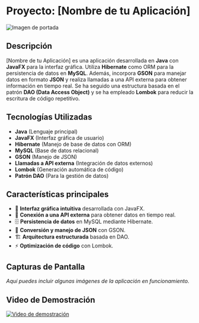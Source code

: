 
# Proyecto: [Nombre de tu Aplicación]

![Imagen de portada](ruta/a/tu/imagen.png)

## Descripción

[Nombre de tu Aplicación] es una aplicación desarrollada en **Java** con **JavaFX** para la interfaz gráfica. Utiliza **Hibernate** como ORM para la persistencia de datos en **MySQL**. Además, incorpora **GSON** para manejar datos en formato **JSON** y realiza llamadas a una API externa para obtener información en tiempo real. Se ha seguido una estructura basada en el patrón **DAO (Data Access Object)** y se ha empleado **Lombok** para reducir la escritura de código repetitivo.

## Tecnologías Utilizadas

- **Java** (Lenguaje principal)
- **JavaFX** (Interfaz gráfica de usuario)
- **Hibernate** (Manejo de base de datos con ORM)
- **MySQL** (Base de datos relacional)
- **GSON** (Manejo de JSON)
- **Llamadas a API externa** (Integración de datos externos)
- **Lombok** (Generación automática de código)
- **Patrón DAO** (Para la gestión de datos)

## Características principales

- 📌 **Interfaz gráfica intuitiva** desarrollada con JavaFX.
- 🔗 **Conexión a una API externa** para obtener datos en tiempo real.
- 🗄️ **Persistencia de datos** en MySQL mediante Hibernate.
- 🔄 **Conversión y manejo de JSON** con GSON.
- 🏗️ **Arquitectura estructurada** basada en DAO.
- ⚡ **Optimización de código** con Lombok.


## Capturas de Pantalla

_Aquí puedes incluir algunas imágenes de la aplicación en funcionamiento._

## Video de Demostración

[![Video de demostración](https://img.youtube.com/vi/ID_DEL_VIDEO/maxresdefault.jpg)](https://www.youtube.com/watch?v=ID_DEL_VIDEO)



